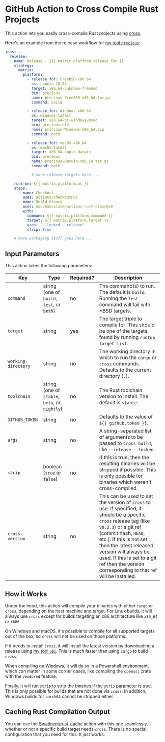 # GitHub Action to Cross Compile Rust Projects

This action lets you easily cross-compile Rust projects using
[cross](https://github.com/cross-rs/cross).

Here's an example from the release workflow for
[my tool `precious`](https://github.com/houseabsolute/precious):

```yaml
jobs:
  release:
    name: Release - ${{ matrix.platform.release_for }}
    strategy:
      matrix:
        platform:
          - release_for: FreeBSD-x86_64
            os: ubuntu-20.04
            target: x86_64-unknown-freebsd
            bin: precious
            name: precious-FreeBSD-x86_64.tar.gz
            command: build

          - release_for: Windows-x86_64
            os: windows-latest
            target: x86_64-pc-windows-msvc
            bin: precious.exe
            name: precious-Windows-x86_64.zip
            command: both

          - release_for: macOS-x86_64
            os: macOS-latest
            target: x86_64-apple-darwin
            bin: precious
            name: precious-Darwin-x86_64.tar.gz
            command: both

            # more release targets here ...

    runs-on: ${{ matrix.platform.os }}
    steps:
      - name: Checkout
        uses: actions/checkout@v3
      - name: Build binary
        uses: houseabsolute/actions-rust-cross@v0
        with:
          command: ${{ matrix.platform.command }}
          target: ${{ matrix.platform.target }}
          args: "--locked --release"
          strip: true

    # more packaging stuff goes here ...
```

## Input Parameters

This action takes the following parameters:

| Key                 | Type                                           | Required? | Description                                                                                                                                                                                                                                                                                                                                   |
| ------------------- | ---------------------------------------------- | --------- | --------------------------------------------------------------------------------------------------------------------------------------------------------------------------------------------------------------------------------------------------------------------------------------------------------------------------------------------- |
| `command`           | string (one of `build`, `test`, or `both`)     | no        | The command(s) to run. The default is `build`. Running the `test` command will fail with \*BSD targets.                                                                                                                                                                                                                                       |
| `target`            | string                                         | yes       | The target triple to compile for. This should be one of the targets found by running `rustup target list`.                                                                                                                                                                                                                                    |
| `working-directory` | string                                         | no        | The working directory in which to run the `cargo` or `cross` commands. Defaults to the current directory (`.`).                                                                                                                                                                                                                               |
| `toolchain`         | string (one of `stable`, `beta`, or `nightly`) | no        | The Rust toolchain version to install. The default is `stable`.                                                                                                                                                                                                                                                                               |
| `GITHUB_TOKEN`      | string                                         | no        | Defaults to the value of `${{ github.token }}`.                                                                                                                                                                                                                                                                                               |
| `args`              | string                                         | no        | A string-separated list of arguments to be passed to `cross build`, like `--release --locked`.                                                                                                                                                                                                                                                |
| `strip`             | boolean (`true` or `false`)                    | no        | If this is true, then the resulting binaries will be stripped if possible. This is only possible for binaries which weren't cross-compiled.                                                                                                                                                                                                   |
| `cross-version`     | string                                         | no        | This can be used to set the version of `cross` to use. If specified, it should be a specific `cross` release tag (like `v0.2.3`) or a git ref (commit hash, `HEAD`, etc.). If this is not set then the latest released version will always be used. If this is set to a git ref then the version corresponding to that ref will be installed. |

## How it Works

Under the hood, this action will compile your binaries with either `cargo` or `cross`, depending on
the host machine and target. For Linux builds, it will always use `cross` except for builds
targeting an x86 architecture like `x86_64` or `i686`.

On Windows and macOS, it's possible to compile for all supported targets out of the box, so `cross`
will not be used on those platforms.

If it needs to install `cross`, it will install the latest version by downloading a release using
[my tool `ubi`](https://github.com/houseabsolute/ubi). This is much faster than using `cargo` to
build `cross`.

When compiling on Windows, it will do so in a Powershell environment, which can matter in some
corner cases, like compiling the `openssl` crate with the `vendored` feature.

Finally, it will run `strip` to strip the binaries if the `strip` parameter is true. This is only
possible for builds that are not done via `cross`. In addition, Windows builds for `aarch64` cannot
be stripped either.

## Caching Rust Compilation Output

You can use the [Swatinem/rust-cache](https://github.com/Swatinem/rust-cache) action with this one
seamlessly, whether or not a specific build target needs `cross`. There is no special configuration
that you need for this. It just works.
